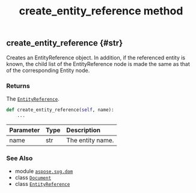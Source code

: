 ﻿---
title: create_entity_reference method
second_title: Aspose.SVG for Python via .NET API References
description: 
type: docs
weight: 130
url: /python-net/aspose.svg.dom/document/create_entity_reference/
is_root: false
---

## create_entity_reference {#str}

Creates an EntityReference object. In addition, if the referenced entity is known, the child list of the EntityReference node is made the same as that of the corresponding Entity node.


### Returns 


The [`EntityReference`](/svg/python-net/aspose.svg.dom/entityreference).


```python
def create_entity_reference(self, name):
    ...
```


| Parameter | Type | Description |
| :- | :- | :- |
| name | str | The entity name. |



### See Also
* module [`aspose.svg.dom`](../../)
* class [`Document`](/svg/python-net/aspose.svg.dom/document)
* class [`EntityReference`](/svg/python-net/aspose.svg.dom/entityreference)
